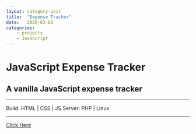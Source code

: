 ```yaml
---
layout: category-post
title:  "Expense Tracker"
date:   2020-03-02
categories: 
    - projects
    - JavaScript
---
```


# JavaScript Expense Tracker

## A vanilla JavaScript expense tracker

---

Build: HTML | CSS | JS
Server: PHP | Linux

---

[Click Here](https://demo.chrisconnelly.ca/projects/js/expense-tracker/)
